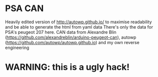 # PSA CAN

Heavily edited version of http://autowp.github.io/ to maximise readability and be able to generate the html from yaml data
There's only the data for PSA's peugeot 207 here.
CAN data from Alexandre Blin (https://github.com/alexandreblin/arduino-peugeot-can), autowp (https://github.com/autowp/autowp.github.io) and my own reverse engineering

# WARNING: this is a ugly hack!
